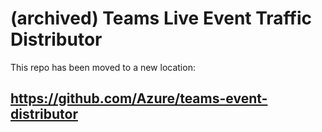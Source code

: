 # (archived) Teams Live Event Traffic Distributor
This repo has been moved to a new location: 

## https://github.com/Azure/teams-event-distributor